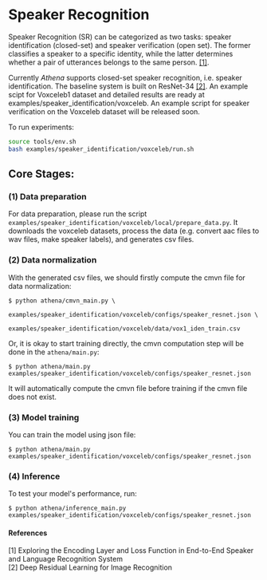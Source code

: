 # Speaker Recognition

Speaker Recognition (SR) can be categorized as two tasks: speaker identification (closed-set) and speaker verification (open set). The former classifies a speaker to a specific identity, while the latter determines whether a pair of utterances belongs to the same person. [[1]](#1).

Currently *Athena* supports closed-set speaker recognition, i.e. speaker identification. The baseline system is built on ResNet-34 [[2]](#2). An example scipt for Voxceleb1 dataset and detailed results are ready at examples/speaker_identification/voxceleb. An example script for speaker verification on the Voxceleb dataset will be released soon.

To run experiments:
```bash
source tools/env.sh
bash examples/speaker_identification/voxceleb/run.sh
```

## Core Stages:

### (1) Data preparation
For data preparation, please run the script `examples/speaker_identification/voxceleb/local/prepare_data.py`. It downloads the voxceleb datasets, process the data (e.g. convert aac files to wav files, make speaker labels), and generates csv files. 

### (2) Data normalization
With the generated csv files, we should firstly compute the cmvn file for data normalization:
```
$ python athena/cmvn_main.py \
        examples/speaker_identification/voxceleb/configs/speaker_resnet.json \
        examples/speaker_identification/voxceleb/data/vox1_iden_train.csv
```
Or, it is okay to start training directly, the cmvn computation step will be done in the `athena/main.py`:
```
$ python athena/main.py examples/speaker_identification/voxceleb/configs/speaker_resnet.json
```
It will automatically compute the cmvn file before training if the cmvn file does not exist.

### (3) Model training
You can train the model using json file:
```
$ python athena/main.py examples/speaker_identification/voxceleb/configs/speaker_resnet.json
```

### (4) Inference
To test your model's performance, run:
```
$ python athena/inference_main.py examples/speaker_identification/voxceleb/configs/speaker_resnet.json
```

#### References
<a id="1">[1]</a> Exploring the Encoding Layer and Loss Function in End-to-End Speaker and Language Recognition System<br>
<a id="2">[2]</a> Deep Residual Learning for Image Recognition<br>